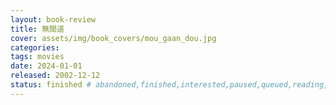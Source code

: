 ```yaml
---
layout: book-review
title: 無間道
cover: assets/img/book_covers/mou_gaan_dou.jpg
categories:
tags: movies
date: 2024-01-01
released: 2002-12-12
status: finished # abandoned,finished,interested,paused,queued,reading,reread
---
```

